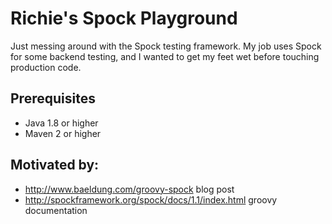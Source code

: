 # Richie's Spock Playground
Just messing around with the Spock testing framework.
My job uses Spock for some backend testing, and I wanted to get my
feet wet before touching production code.

## Prerequisites
- Java 1.8 or higher
- Maven 2 or higher

## Motivated by: 
- http://www.baeldung.com/groovy-spock blog post
- http://spockframework.org/spock/docs/1.1/index.html groovy documentation
